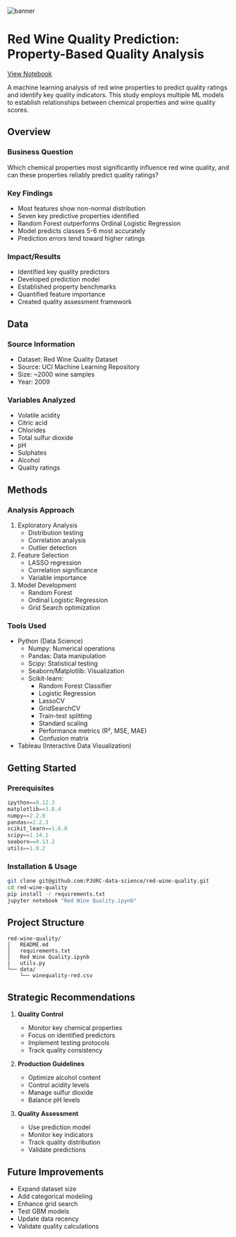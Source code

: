 ![banner](https://github.com/PJURC-data-science/red-wine-quality/blob/main/media/banner.png)

# Red Wine Quality Prediction: Property-Based Quality Analysis
[View Notebook](https://github.com/PJURC-data-science/red-wine-quality/blob/main/Red%20Wine%20Quality.ipynb)

A machine learning analysis of red wine properties to predict quality ratings and identify key quality indicators. This study employs multiple ML models to establish relationships between chemical properties and wine quality scores.

## Overview

### Business Question 
Which chemical properties most significantly influence red wine quality, and can these properties reliably predict quality ratings?

### Key Findings
- Most features show non-normal distribution
- Seven key predictive properties identified
- Random Forest outperforms Ordinal Logistic Regression
- Model predicts classes 5-6 most accurately
- Prediction errors tend toward higher ratings

### Impact/Results
- Identified key quality predictors
- Developed prediction model
- Established property benchmarks
- Quantified feature importance
- Created quality assessment framework

## Data

### Source Information
- Dataset: Red Wine Quality Dataset
- Source: UCI Machine Learning Repository
- Size: ~2000 wine samples
- Year: 2009

### Variables Analyzed
- Volatile acidity
- Citric acid
- Chlorides
- Total sulfur dioxide
- pH
- Sulphates
- Alcohol
- Quality ratings

## Methods

### Analysis Approach
1. Exploratory Analysis
   - Distribution testing
   - Correlation analysis
   - Outlier detection
2. Feature Selection
   - LASSO regression
   - Correlation significance
   - Variable importance
3. Model Development
   - Random Forest
   - Ordinal Logistic Regression
   - Grid Search optimization

### Tools Used
- Python (Data Science)
  - Numpy: Numerical operations
  - Pandas: Data manipulation
  - Scipy: Statistical testing
  - Seaborn/Matplotlib: Visualization
  - Scikit-learn:
    - Random Forest Classifier
    - Logistic Regression
    - LassoCV
    - GridSearchCV
    - Train-test splitting
    - Standard scaling
    - Performance metrics (R², MSE, MAE)
    - Confusion matrix
- Tableau (Interactive Data Visualization)

## Getting Started

### Prerequisites
```python
ipython==8.12.3
matplotlib==3.8.4
numpy==2.2.0
pandas==2.2.3
scikit_learn==1.6.0
scipy==1.14.1
seaborn==0.13.2
utils==1.0.2
```

### Installation & Usage
```bash
git clone git@github.com:PJURC-data-science/red-wine-quality.git
cd red-wine-quality
pip install -r requirements.txt
jupyter notebook "Red Wine Quality.ipynb"
```

## Project Structure
```
red-wine-quality/
│   README.md
│   requirements.txt
│   Red Wine Quality.ipynb
|   utils.py
└── data/
    └── winequality-red.csv
```

## Strategic Recommendations
1. **Quality Control**
   - Monitor key chemical properties
   - Focus on identified predictors
   - Implement testing protocols
   - Track quality consistency

2. **Production Guidelines**
   - Optimize alcohol content
   - Control acidity levels
   - Manage sulfur dioxide
   - Balance pH levels

3. **Quality Assessment**
   - Use prediction model
   - Monitor key indicators
   - Track quality distribution
   - Validate predictions

## Future Improvements
- Expand dataset size
- Add categorical modeling
- Enhance grid search
- Test GBM models
- Update data recency
- Validate quality calculations